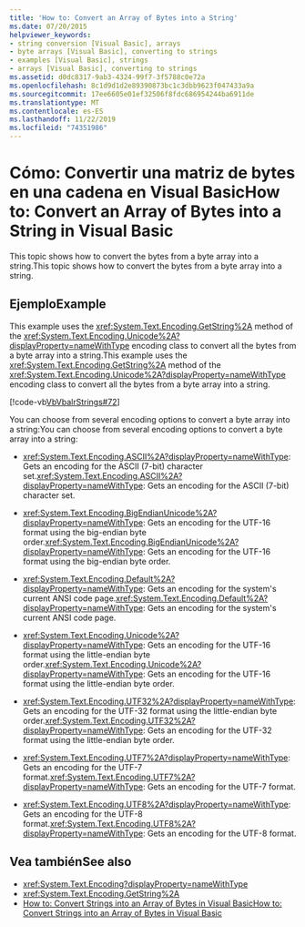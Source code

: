 ```yaml
---
title: 'How to: Convert an Array of Bytes into a String'
ms.date: 07/20/2015
helpviewer_keywords:
- string conversion [Visual Basic], arrays
- byte arrays [Visual Basic], converting to strings
- examples [Visual Basic], strings
- arrays [Visual Basic], converting to strings
ms.assetid: d0dc8317-9ab3-4324-99f7-3f5788c0e72a
ms.openlocfilehash: 8c1d9d1d2e89390873bc1c3dbb9623f047433a9a
ms.sourcegitcommit: 17ee6605e01ef32506f8fdc686954244ba6911de
ms.translationtype: MT
ms.contentlocale: es-ES
ms.lasthandoff: 11/22/2019
ms.locfileid: "74351986"
---
```

# <a name="how-to-convert-an-array-of-bytes-into-a-string-in-visual-basic"></a><span data-ttu-id="f8bd1-102">Cómo: Convertir una matriz de bytes en una cadena en Visual Basic</span><span class="sxs-lookup"><span data-stu-id="f8bd1-102">How to: Convert an Array of Bytes into a String in Visual Basic</span></span>
<span data-ttu-id="f8bd1-103">This topic shows how to convert the bytes from a byte array into a string.</span><span class="sxs-lookup"><span data-stu-id="f8bd1-103">This topic shows how to convert the bytes from a byte array into a string.</span></span>  
  
## <a name="example"></a><span data-ttu-id="f8bd1-104">Ejemplo</span><span class="sxs-lookup"><span data-stu-id="f8bd1-104">Example</span></span>  
 <span data-ttu-id="f8bd1-105">This example uses the <xref:System.Text.Encoding.GetString%2A> method of the <xref:System.Text.Encoding.Unicode%2A?displayProperty=nameWithType> encoding class to convert all the bytes from a byte array into a string.</span><span class="sxs-lookup"><span data-stu-id="f8bd1-105">This example uses the <xref:System.Text.Encoding.GetString%2A> method of the <xref:System.Text.Encoding.Unicode%2A?displayProperty=nameWithType> encoding class to convert all the bytes from a byte array into a string.</span></span>  
  
 [!code-vb[VbVbalrStrings#72](~/samples/snippets/visualbasic/VS_Snippets_VBCSharp/VbVbalrStrings/VB/Class2.vb#72)]  
  
 <span data-ttu-id="f8bd1-106">You can choose from several encoding options to convert a byte array into a string:</span><span class="sxs-lookup"><span data-stu-id="f8bd1-106">You can choose from several encoding options to convert a byte array into a string:</span></span>  
  
- <span data-ttu-id="f8bd1-107"><xref:System.Text.Encoding.ASCII%2A?displayProperty=nameWithType>: Gets an encoding for the ASCII (7-bit) character set.</span><span class="sxs-lookup"><span data-stu-id="f8bd1-107"><xref:System.Text.Encoding.ASCII%2A?displayProperty=nameWithType>: Gets an encoding for the ASCII (7-bit) character set.</span></span>  
  
- <span data-ttu-id="f8bd1-108"><xref:System.Text.Encoding.BigEndianUnicode%2A?displayProperty=nameWithType>: Gets an encoding for the UTF-16 format using the big-endian byte order.</span><span class="sxs-lookup"><span data-stu-id="f8bd1-108"><xref:System.Text.Encoding.BigEndianUnicode%2A?displayProperty=nameWithType>: Gets an encoding for the UTF-16 format using the big-endian byte order.</span></span>  
  
- <span data-ttu-id="f8bd1-109"><xref:System.Text.Encoding.Default%2A?displayProperty=nameWithType>: Gets an encoding for the system's current ANSI code page.</span><span class="sxs-lookup"><span data-stu-id="f8bd1-109"><xref:System.Text.Encoding.Default%2A?displayProperty=nameWithType>: Gets an encoding for the system's current ANSI code page.</span></span>  
  
- <span data-ttu-id="f8bd1-110"><xref:System.Text.Encoding.Unicode%2A?displayProperty=nameWithType>: Gets an encoding for the UTF-16 format using the little-endian byte order.</span><span class="sxs-lookup"><span data-stu-id="f8bd1-110"><xref:System.Text.Encoding.Unicode%2A?displayProperty=nameWithType>: Gets an encoding for the UTF-16 format using the little-endian byte order.</span></span>  
  
- <span data-ttu-id="f8bd1-111"><xref:System.Text.Encoding.UTF32%2A?displayProperty=nameWithType>: Gets an encoding for the UTF-32 format using the little-endian byte order.</span><span class="sxs-lookup"><span data-stu-id="f8bd1-111"><xref:System.Text.Encoding.UTF32%2A?displayProperty=nameWithType>: Gets an encoding for the UTF-32 format using the little-endian byte order.</span></span>  
  
- <span data-ttu-id="f8bd1-112"><xref:System.Text.Encoding.UTF7%2A?displayProperty=nameWithType>: Gets an encoding for the UTF-7 format.</span><span class="sxs-lookup"><span data-stu-id="f8bd1-112"><xref:System.Text.Encoding.UTF7%2A?displayProperty=nameWithType>: Gets an encoding for the UTF-7 format.</span></span>  
  
- <span data-ttu-id="f8bd1-113"><xref:System.Text.Encoding.UTF8%2A?displayProperty=nameWithType>: Gets an encoding for the UTF-8 format.</span><span class="sxs-lookup"><span data-stu-id="f8bd1-113"><xref:System.Text.Encoding.UTF8%2A?displayProperty=nameWithType>: Gets an encoding for the UTF-8 format.</span></span>  
  
## <a name="see-also"></a><span data-ttu-id="f8bd1-114">Vea también</span><span class="sxs-lookup"><span data-stu-id="f8bd1-114">See also</span></span>

- <xref:System.Text.Encoding?displayProperty=nameWithType>
- <xref:System.Text.Encoding.GetString%2A>
- [<span data-ttu-id="f8bd1-115">How to: Convert Strings into an Array of Bytes in Visual Basic</span><span class="sxs-lookup"><span data-stu-id="f8bd1-115">How to: Convert Strings into an Array of Bytes in Visual Basic</span></span>](../../../../visual-basic/programming-guide/language-features/strings/how-to-convert-strings-into-an-array-of-bytes.md)
